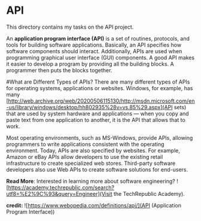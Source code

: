 # API

This directory contains my tasks on the API project.

An **application program interface (API)** is a set of routines, protocols, and tools for building software applications. Basically, an API specifies how software components should interact. Additionally, APIs are used when programming graphical user interface (GUI) components. A good API makes it easier to develop a program by providing all the building blocks. A programmer then puts the blocks together.

#What are Different Types of APIs?
There are many different types of APIs for operating systems, applications or websites. Windows, for example, has many [http://web.archive.org/web/20200506115130/http://msdn.microsoft.com/en-us/library/windows/desktop/hh802935%28v=vs.85%29.aspx](API sets) that are used by system hardware and applications — when you copy and paste text from one application to another, it is the API that allows that to work.

Most operating environments, such as MS-Windows, provide APIs, allowing programmers to write applications consistent with the operating environment. Today, APIs are also specified by websites. For example, Amazon or eBay APIs allow developers to use the existing retail infrastructure to create specialized web stores. Third-party software developers also use Web APIs to create software solutions for end-users.

**Read More**: Interested in learning more about software engineering? ![https://academy.techrepublic.com/search?utf8=%E2%9C%93&query=Engineer](Visit the TechRepublic Academy).

**credit:** ![https://www.webopedia.com/definitions/api/](API (Application Program Interface))
